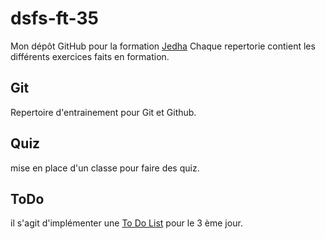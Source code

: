# dsfs-ft-35
Mon dépôt GitHub pour la formation [Jedha](https://www.jedha.co)
Chaque repertorie contient les différents exercices faits en formation.
## Git
Repertoire d'entrainement pour Git et Github.
## Quiz
mise en place d'un classe pour faire des quiz.
## ToDo
il s'agit d'implémenter une [To Do List](ToDo/Todo.ipynb) pour le 3 ème jour.

